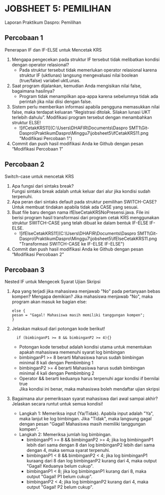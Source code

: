 # JOBSHEET 5: PEMILIHAN
Laporan Praktikum Daspro: Pemilihan
   
## Percobaan 1
Penerapan IF dan IF-ELSE untuk Mencetak KRS
   
1. Mengapa pengecekan pada struktur IF tersebut tidak melibatkan kondisi dengan operator relasional?
    * Pada struktur tersebut tidak memerlukan operator relasional karena struktur IF (uktlunas) langsung mengevaluasi nilai boolean (true/false) variabel uktLunas.
2. Saat program dijalankan, kemudian Anda mengisikan nilai false, bagaimana hasilnya?
    * Program tidak menampilkan apa-appa karena sebelumnya tidak ada perintah jika nilai diisi dengan false.
3. Sistem perlu memberikan informasi apabila pengguna memasukkan nilai false, maka terdapat keluaran “Registrasi ditolak. Silakan lunasi UKT terlebih dahulu”. Modifikasi program tersebut dengan menambahkan struktur ELSE!   
   * ![ifCetakKRS11](C:\Users\DHAFIR\Documents\Daspro SMT1\Git-Daspro\PraktikumDaspro\Minggu7\jobsheet5\ifCetakKRS11.png "Modifikasi Percobaan 1")
4. Commit dan push hasil modifikasi Anda ke Github dengan pesan “Modifikasi Percobaan 1”

## Percobaan 2   
Switch-case untuk mencetak KRS   
   
1. Apa fungsi dari sintaks break?   
    Fungsi sintaks break adalah untuk keluar dari alur jika kondisi sudah  terpenuhi.
2. Apa peran dari sintaks default pada struktur pemilihan SWITCH-CASE?   
    Untuk membuat tindakan apabila tidak ada CASE yang sesuai.
3. Buat file baru dengan nama ifElseCetakKRSNoPresensi.java. File ini berisi program hasil transformasi dari program cetak KRS menggunakan struktur SWITCH-CASE yang telah dibuat ke dalam bentuk IF-ELSE IF-ELSE.   
   * ![ifElseCetakKRS11](C:\Users\DHAFIR\Documents\Daspro SMT1\Git-Daspro\PraktikumDaspro\Minggu7\jobsheet5\ifElseCetakKRS11.png "Transformasi SWITCH-CASE ke IF-ELSE IF-ELSE")
4. Commit dan push hasil modifikasi Anda ke Github dengan pesan “Modifikasi Percobaan 2”   
   
## Percobaan 3   
Nested IF untuk Mengecek Syarat Ujian Skripsi  
   
1. Apa yang terjadi jika mahasiswa menjawab "No" pada pertanyaan bebas kompen? Mengapa demikian?
    Jika mahasiswa menjawab "No", maka program akan masuk ke bagian else:

       else {
       pesan = "Gagal! Mahasiswa masih memiliki tanggungan kompen";
       }
2. Jelaskan maksud dari potongan kode berikut!   
   
         if (bimbinganP1 >= 8 && bimbinganP2 >= 4){}
       
    - Potongan kode tersebut adalah kondisi utama untuk menentukan apakah mahasiswa memenuhi syarat log bimbingan
    - bimbinganP1 >= 8 berarti Mahasiswa harus sudah bimbingan minimal 8 kali dengan Pembimbing 1
    - bimbinganP2 >= 4 berarti Mahasiswa harus sudah bimbingan minimal 4 kali dengan Pembimbing 2
    - Operator && berarti keduanya harus terpenuhi agar kondisi if bernilai true   
    Jika kondisi ini benar, maka mahasiswa boleh mendaftar ujian skripsi

4. Bagaimana alur pemeriksaan syarat mahasiswa dari awal sampai akhir? Jelaskan secara runtut untuk semua kondisi!   

      * Langkah 1: Memeriksa input (Ya/Tidak). Apabila input adalah "Ya", maka lanjut ke log bimbingan. Jika "Tidak", maka langsung gagal dengan pesan "Gagal! Mahasiswa masih memiliki tanggungan kompen".
      * Langkah 2: Memeriksa jumlah log bimbingan.
           - bimbinganP1 >= 8 && bimbinganP2 >= 4; jika log bimbinganP1 lebih dari sama dengan 8 dan log bimbinganP2 lebih dari sama dengan 4, maka semua syarat terpenuhi.
           - bimbinganP1 < 8 && bimbinganP2 < 4; jika log bimbinganP1 kuraang dari 8 dan log bimbinganP2 kurang dari 4, maka output "Gagal! Keduanya belum cukup".
           - bimbinganP1 < 8; jika log bimbinganP1 kurang dari 8, maka output "Gagal! P1 belum cukup".
           - bimbinganP2 < 4; jika log bimbinganP2 kurang dari 4, maka output "Gagal! P2 belum cukup".

